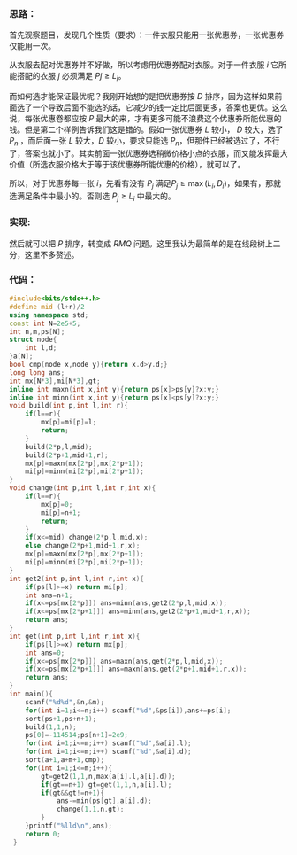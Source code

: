 ### **思路：**

首先观察题目，发现几个性质（要求）：一件衣服只能用一张优惠券，一张优惠券仅能用一次。

从衣服去配对优惠券并不好做，所以考虑用优惠券配对衣服。对于一件衣服 $i$ 它所能搭配的衣服 $j$ 必须满足 $P{j}\ge L_{i}$。

而如何选才能保证最优呢？我刚开始想的是把优惠券按 $D$ 排序，因为这样如果前面选了一个导致后面不能选的话，它减少的钱一定比后面更多，答案也更优。这么说，每张优惠卷都应按 $P$ 最大的来，才有更多可能不浪费这个优惠券所能优惠的钱。但是第二个样例告诉我们这是错的。假如一张优惠券 $L$ 较小，
$D$ 较大，选了 $P_{n}$ ，而后面一张 $L$ 较大，$D$ 较小，要求只能选 $P_{n}$，但那件已经被选过了，不行了，答案也就小了。其实前面一张优惠券选稍微价格小点的衣服，而又能发挥最大价值（所选衣服价格大于等于该优惠券所能优惠的价格），就可以了。

所以，对于优惠券每一张 $i$，先看有没有 $P_{j}$ 满足$P_{j}\ge \max(L_{i},D_{i})$，如果有，那就选满足条件中最小的。否则选 $P_{j}\ge L_{i}$ 中最大的。

### **实现:**
然后就可以把 $P$ 排序，转变成 $RMQ$ 问题。这里我认为最简单的是在线段树上二分，这里不多赘述。

### **代码：**
```cpp
#include<bits/stdc++.h>
#define mid (l+r)/2
using namespace std;
const int N=2e5+5;
int n,m,ps[N];
struct node{
	int l,d;
}a[N];
bool cmp(node x,node y){return x.d>y.d;}
long long ans;
int mx[N*3],mi[N*3],gt;
inline int maxn(int x,int y){return ps[x]>ps[y]?x:y;}
inline int minn(int x,int y){return ps[x]<ps[y]?x:y;}
void build(int p,int l,int r){
	if(l==r){
		mx[p]=mi[p]=l;
		return;
	}
	build(2*p,l,mid);
	build(2*p+1,mid+1,r);
	mx[p]=maxn(mx[2*p],mx[2*p+1]);
	mi[p]=minn(mi[2*p],mi[2*p+1]);
}
void change(int p,int l,int r,int x){
	if(l==r){
		mx[p]=0;
		mi[p]=n+1;
		return;
	}
	if(x<=mid) change(2*p,l,mid,x);
	else change(2*p+1,mid+1,r,x);
	mx[p]=maxn(mx[2*p],mx[2*p+1]);
	mi[p]=minn(mi[2*p],mi[2*p+1]);
}
int get2(int p,int l,int r,int x){
	if(ps[l]>=x) return mi[p];
	int ans=n+1;
	if(x<=ps[mx[2*p]]) ans=minn(ans,get2(2*p,l,mid,x));
	if(x<=ps[mx[2*p+1]]) ans=minn(ans,get2(2*p+1,mid+1,r,x));
	return ans;
}
int get(int p,int l,int r,int x){
	if(ps[l]>=x) return mx[p];
	int ans=0;
	if(x<=ps[mx[2*p]]) ans=maxn(ans,get(2*p,l,mid,x));
	if(x<=ps[mx[2*p+1]]) ans=maxn(ans,get(2*p+1,mid+1,r,x));
	return ans;
}
int main(){
	scanf("%d%d",&n,&m);
	for(int i=1;i<=n;i++) scanf("%d",&ps[i]),ans+=ps[i];
	sort(ps+1,ps+n+1);
	build(1,1,n);
	ps[0]=-114514;ps[n+1]=2e9;
	for(int i=1;i<=m;i++) scanf("%d",&a[i].l);
	for(int i=1;i<=m;i++) scanf("%d",&a[i].d);
	sort(a+1,a+m+1,cmp);
	for(int i=1;i<=m;i++){
		gt=get2(1,1,n,max(a[i].l,a[i].d));
		if(gt==n+1) gt=get(1,1,n,a[i].l);
		if(gt&&gt!=n+1){
			ans-=min(ps[gt],a[i].d);
			change(1,1,n,gt);
		}
	}printf("%lld\n",ans);
	return 0;
 }

```
